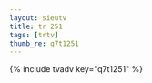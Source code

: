 ```yaml
--- 
layout: sieutv
title: tr 251
tags: [trtv]
thumb_re: q7t1251
---
```

{% include tvadv key="q7t1251" %} 
